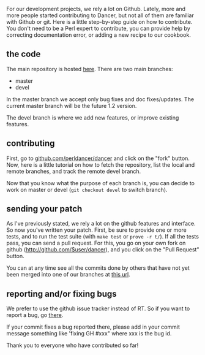 For our development projects, we rely a lot on Github. Lately, more and more people started contributing to Dancer, but not all of them are familiar with Github or git. Here is a little step-by-step guide on how to contribute. You don't need to be a Perl expert to contribute, you can provide help by correcting documentation error, or adding a new recipe to our cookbook.

## the code

The main repository is hosted [here](http://github.com/perldancer/dancer). There are two main branches:

* master
* devel

In the master branch we accept only bug fixes and doc fixes/updates. The current master branch will be the future 1.2 version.

The devel branch is where we add new features, or improve existing features.

## contributing

First, go to [github.com/perldancer/dancer](http://github.com/perldancer/dancer) and click on the "fork" button. Now, here is a little tutorial on how to fetch the repository, list the local and remote branches, and track the remote devel branch.

Now that you know what the purpose of each branch is, you can decide to work on master or devel (`git checkout devel` to switch branch).

## sending your patch

As I've previously stated, we rely a lot on the github features and interface. So now you've written your patch. First, be sure to provide one or more tests, and to run the test suite (with `make test` or `prove -r t/`). If all the tests pass, you can send a pull request. For this, you go on your own fork on github (http://github.com/$user/dancer), and you click on the "Pull Request" button.

You can at any time see all the commits done by others that have not yet been merged into one of our branches at [this url](http://github.com/perldancer/Dancer/forkqueue).

## reporting and/or fixing bugs

We prefer to use the github issue tracker instead of RT. So if you want to report a bug, go [there](http://github.com/perldancer/dancer/issues).

If your commit fixes a bug reported there, please add in your commit message something like 'fixing GH #xxx" where xxx is the bug id.

Thank you to everyone who have contributed so far!
